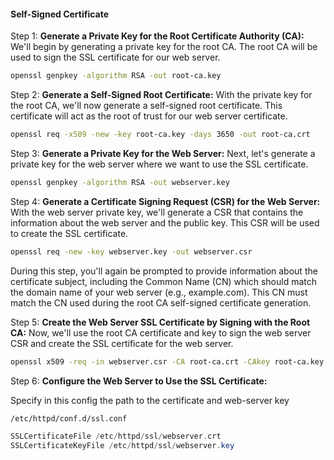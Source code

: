 #### Self-Signed Certificate

Step 1: **Generate a Private Key for the Root Certificate Authority (CA):** We'll begin by generating a private key for the root CA. The root CA will be used to sign the SSL certificate for our web server.

```bash
openssl genpkey -algorithm RSA -out root-ca.key
```


Step 2: **Generate a Self-Signed Root Certificate:** With the private key for the root CA, we'll now generate a self-signed root certificate. This certificate will act as the root of trust for our web server certificate.

```bash
openssl req -x509 -new -key root-ca.key -days 3650 -out root-ca.crt
```

Step 3: **Generate a Private Key for the Web Server:** Next, let's generate a private key for the web server where we want to use the SSL certificate.

```bash
openssl genpkey -algorithm RSA -out webserver.key
```

Step 4: **Generate a Certificate Signing Request (CSR) for the Web Server:** With the web server private key, we'll generate a CSR that contains the information about the web server and the public key. This CSR will be used to create the SSL certificate.

```bash
openssl req -new -key webserver.key -out webserver.csr
```

During this step, you'll again be prompted to provide information about the certificate subject, including the Common Name (CN) which should match the domain name of your web server (e.g., example.com). This CN must match the CN used during the root CA self-signed certificate generation.

Step 5: **Create the Web Server SSL Certificate by Signing with the Root CA:** Now, we'll use the root CA certificate and key to sign the web server CSR and create the SSL certificate for the web server.

```bash
openssl x509 -req -in webserver.csr -CA root-ca.crt -CAkey root-ca.key -CAcreateserial -out webserver.crt -days 365
```

Step 6: **Configure the Web Server to Use the SSL Certificate:** 

Specify in this config the path to the certificate and web-server key 
```bash
/etc/httpd/conf.d/ssl.conf 
```

```php
SSLCertificateFile /etc/httpd/ssl/webserver.crt
SSLCertificateKeyFile /etc/httpd/ssl/webserver.key
```